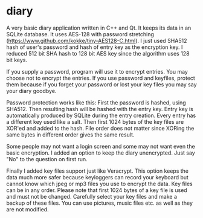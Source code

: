 # diary
A very basic diary application written in C++ and Qt. It keeps its data in an SQLite database. 
It uses AES-128 with password stretching (https://www.github.com/kokke/tiny-AES128-C.html). I just used SHA512 hash of user's password and hash of entry key as the encryption key. I reduced 512 bit SHA hash to 128 bit AES key since the algorithm uses 128 bit keys.

If you supply a password, program will use it to encrypt entries. You may choose not to encrypt the entries. If you use password and keyfiles, protect them because if you forget your password or lost your key files you may say your diary goodbye.

Password protection works like this: First the password is hashed, using SHA512. Then resulting hash will be hashed with the entry key.
Entry key is automatically produced by SQLite during the entry creation. Every entry has a different key used like a salt. Then first 1024 bytes of the key files are XOR'ed and added to the hash. File order does not matter since XORing the same bytes in different order gives the same result.

Some people may not want a login screen and some may not want even the basic encryption.
I added an option to keep the diary unencrypted. Just say "No" to the question on first run.

Finally I added key files support just like Veracrypt. This option keeps the data much more safer because keyloggers can record your keyboard but cannot know which jpeg or mp3 files you use to encrypt the data.
Key files can be in any order. Please note that first 1024 bytes of a key file is used and must not be changed. Carefully select your key files and make a backup of these files. You can use pictures, music files etc. as well as they are not modified.

